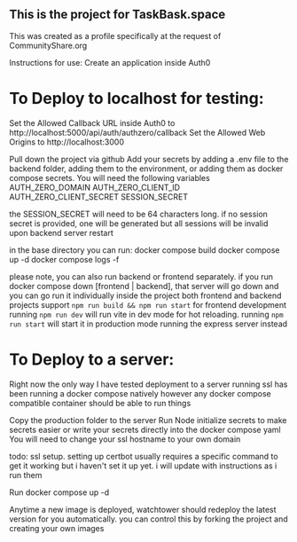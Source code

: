 ## This is the project for TaskBask.space

This was created as a profile specifically at the request of CommunityShare.org

Instructions for use:
Create an application inside Auth0

# To Deploy to localhost for testing:
Set the Allowed Callback URL inside Auth0 to http://localhost:5000/api/auth/authzero/callback
Set the Allowed Web Origins to http://localhost:3000

Pull down the project via github
Add your secrets by adding a .env file to the backend folder, adding them to the environment, or adding them as docker compose secrets.  You will need the following variables
AUTH_ZERO_DOMAIN
AUTH_ZERO_CLIENT_ID
AUTH_ZERO_CLIENT_SECRET
SESSION_SECRET

the SESSION_SECRET will need to be 64 characters long.  if no session secret is provided, one will be generated but all sessions will be invalid upon backend server restart

in the base directory you can run:
docker compose build
docker compose up -d
docker compose logs -f

please note, you can also run backend or frontend separately.  if you run docker compose down [frontend | backend], that server will go down and you can go run it individually inside the project
both frontend and backend projects support `npm run build && npm run start`
for frontend development running `npm run dev` will run vite in dev mode for hot reloading.  running `npm run start` will start it in production mode running the express server instead


# To Deploy to a server:
Right now the only way I have tested deployment to a server running ssl has been running a docker compose natively however any docker compose compatible container should be able to run things

Copy the production folder to the server
Run Node initialize secrets to make secrets easier or write your secrets directly into the docker compose yaml
You will need to change your ssl hostname to your own domain

todo: ssl setup.  setting up certbot usually requires a specific command to get it working but i haven't set it up yet.  i will update with instructions as i run them

Run docker compose up -d

Anytime a new image is deployed, watchtower should redeploy the latest version for you automatically.  you can control this by forking the project and creating your own images
